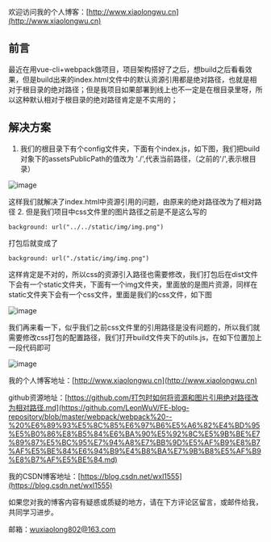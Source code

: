 欢迎访问我的个人博客：[http://www.xiaolongwu.cn](http://www.xiaolongwu.cn)
## 前言
最近在用vue-cli+webpack做项目，项目架构搭好了之后，想build之后看看效果，但是build出来的index.html文件中的默认资源引用都是绝对路径，也就是相对于根目录的绝对路径；但是我项目如果部署到线上也不一定是在根目录里呀，所以这种默认相对于根目录的绝对路径肯定是不实用的；
## 解决方案
1. 我们的根目录下有个config文件夹，下面有个index.js，如下图，我们把build对象下的assetsPublicPath的值改为 './',代表当前路径，（之前的'/',表示根目录）

![image](http://olv6wm3nj.bkt.clouddn.com/18-7-18/22460434.jpg)

这样我们就解决了index.html中资源引用的问题，由原来的绝对路径改为了相对路径
2. 但是我们项目中css文件里的图片路径之前是不是这么写的
```
background: url("../../static/img/img.png")
```
打包后就变成了
```
background: url("./static/img/img.png")
```
这样肯定是不对的，所以css的资源引入路径也需要修改，我们打包后在dist文件下会有一个static文件夹，下面有一个img文件夹，里面放的是图片资源，同样在static文件夹下会有一个css文件，里面是我们的css文件，如下图

![image](http://olv6wm3nj.bkt.clouddn.com/18-7-18/73533934.jpg)

我们再来看一下，似乎我们之前css文件里的引用路径是没有问题的，所以我们就需要修改css打包的配置路径，我们打开build文件夹下的utils.js，在如下位置加上一段代码即可

![image](http://olv6wm3nj.bkt.clouddn.com/18-7-18/69751319.jpg)



我的个人博客地址：[http://www.xiaolongwu.cn](http://www.xiaolongwu.cn)

github资源地址：[https://github.com/打包时如何将资源和图片引用绝对路径改为相对路径.md](https://github.com/LeonWuV/FE-blog-repository/blob/master/webpack/webpack%20--%20%E6%89%93%E5%8C%85%E6%97%B6%E5%A6%82%E4%BD%95%E5%B0%86%E8%B5%84%E6%BA%90%E5%92%8C%E5%9B%BE%E7%89%87%E5%BC%95%E7%94%A8%E7%BB%9D%E5%AF%B9%E8%B7%AF%E5%BE%84%E6%94%B9%E4%B8%BA%E7%9B%B8%E5%AF%B9%E8%B7%AF%E5%BE%84.md)


我的CSDN博客地址：[https://blog.csdn.net/wxl1555](https://blog.csdn.net/wxl1555)

如果您对我的博客内容有疑惑或质疑的地方，请在下方评论区留言，或邮件给我，共同学习进步。

邮箱：wuxiaolong802@163.com
